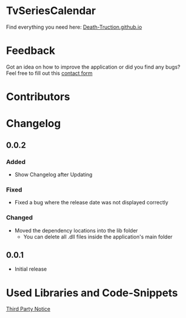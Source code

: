 # TvSeriesCalendar
Find everything you need here: [Death-Truction.github.io](https://death-truction.github.io/)
# Feedback
Got an idea on how to improve the application or did you find any bugs? Feel free to fill out this [contact form](https://death-truction.github.io/#NavKontakt)
# Contributors
# Changelog
## 0.0.2
### Added
* Show Changelog after Updating
### Fixed
* Fixed a bug where the release date was not displayed correctly
### Changed
* Moved the dependency locations into the lib folder
  * You can delete all .dll files inside the application's main folder
## 0.0.1
* Initial release
# Used Libraries and Code-Snippets
[Third Party Notice](https://github.com/Death-Truction/TvSeriesCalendar/blob/master/SourceCode/DesktopApplication/ThirdPartyNotices.txt)